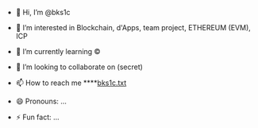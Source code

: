 - 👋 Hi, I’m @bks1c
- 👀 I’m interested in Blockchain, d'Apps, team project, ETHEREUM (EVM), ICP
- 🌱 I’m currently learning ©
- 💞️ I’m looking to collaborate on (secret)
- 📫 How to reach me ****[bks1c.txt](https://github.com/bks1c/bks1c/files/14848162/bks1c.txt)

- 😄 Pronouns: ...
- ⚡ Fun fact: ...

<!---
bks1c/bks1c is a ✨ special ✨ repository because its `README.md` (this file) appears on your GitHub profile.
You can click the Preview link to take a look at your changes.
--->
